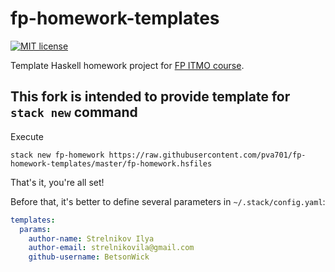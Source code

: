 # fp-homework-templates

[![MIT license](https://img.shields.io/badge/license-MIT-blue.svg)](https://github.com/pva701/fp-homework-templates/blob/master/LICENSE)

Template Haskell homework project for [FP ITMO course](https://github.com/jagajaga/FP-course-ITMO).

## This fork is intended to provide template for `stack new` command

Execute

`stack new fp-homework https://raw.githubusercontent.com/pva701/fp-homework-templates/master/fp-homework.hsfiles`

That's it, you're all set!

Before that, it's better to define several parameters in `~/.stack/config.yaml`:

```yaml
templates:
  params:
    author-name: Strelnikov Ilya
    author-email: strelnikovila@gmail.com
    github-username: BetsonWick
```
